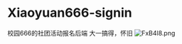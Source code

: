 # Xiaoyuan666-signin
校园666的社团活动报名后端
大一搞得，怀旧
![FxB4l8.png](https://s2.ax1x.com/2019/01/14/FxB4l8.png)
